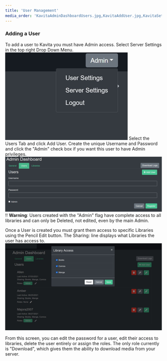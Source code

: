 ```yaml
---
title: 'User Management'
media_order: 'KavitaAdminDashboardUsers.jpg,KavitaAddUser.jpg,KavitaSettingsDropdown.jpg,KavitaLibraryAccess.jpg'
---
```


### Adding a User
To add a user to Kavita you must have Admin access. Select Server Settings in the top right Drop Down Menu.
![KavitaSettingsDropdown](KavitaSettingsDropdown.jpg "KavitaSettingsDropdown")
Select the Users Tab and click Add User. Create the unique Username and Password and click the "Admin" check box if you want this user to have Admin privileges. 
![KavitaAddUser](KavitaAddUser.jpg "KavitaAddUser")
!! **Warning**: Users created with the "Admin" flag have complete access to all libraries and can only be Deleted, not edited, even by the main Admin.

Once a User is created you must grant them access to specific Libraries using the Pencil Edit button. The Sharing: line displays what Libraries the user has access to.
![KavitaLibraryAccess](KavitaLibraryAccess.jpg "KavitaLibraryAccess")

From this screen, you can edit the password for a user, edit their access to libraries, delete the user entirely or assign the roles. The only role currently is "Download", which gives them the ability to download media from your server.  


